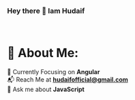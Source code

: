 ### Hey there 👋 Iam Hudaif
<br>

<!-- 
**hudaifc/hudaifc** is a ✨ _special_ ✨ repository because its `README.md` (this file) appears on your GitHub profile.

Here are some ideas to get you started: -->

# 💫 About Me:
🎯 Currently Focusing on **Angular**
<br>📬 Reach Me at **hudaifofficial@gmail.com**
<br>💬 Ask me about **JavaScript**



<!-- ## 🌐 Socials:
[![Instagram](https://img.shields.io/badge/Instagram-%23E4405F.svg?logo=Instagram&logoColor=white)](https://instagram.com/hudaiif) [![Twitter](https://img.shields.io/badge/Twitter-%231DA1F2.svg?logo=Twitter&logoColor=white)](https://twitter.com/hudaifc) 

# 💻 Tech Stack:
![HTML5](https://img.shields.io/badge/html5-%23E34F26.svg?style=for-the-badge&logo=html5&logoColor=white) ![React](https://img.shields.io/badge/react-%2320232a.svg?style=for-the-badge&logo=react&logoColor=%2361DAFB)
# 📊 GitHub Stats:
![](https://github-readme-stats.vercel.app/api?username=hudaifc&theme=vue&hide_border=true&include_all_commits=false&count_private=false)<br/>
![](https://github-readme-streak-stats.herokuapp.com/?user=hudaifc&theme=vue&hide_border=true)<br/>
![](https://github-readme-stats.vercel.app/api/top-langs/?username=hudaifc&theme=vue&hide_border=true&include_all_commits=false&count_private=false&layout=compact)

## 🐦 Latest Tweet
[![](https://gtce.itsvg.in/api?username=hudaifc)](https://github.com/VishwaGauravIn/github-twitter-card-embed)

---
[![](https://visitcount.itsvg.in/api?id=hudaifc&icon=0&color=3)](https://visitcount.itsvg.in) -->

